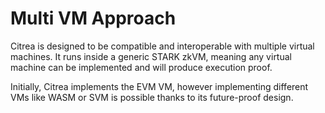 # Multi VM Approach

Citrea is designed to be compatible and interoperable with multiple virtual machines. It runs inside a generic STARK zkVM, meaning any virtual machine can be implemented and will produce execution proof.

Initially, Citrea implements the EVM VM, however implementing different VMs like WASM or SVM is possible thanks to its future-proof design.

